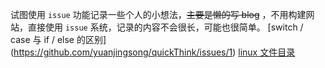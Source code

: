 试图使用 `issue` 功能记录一些个人的小想法，~~主要是懒的写 blog~~ ，不用构建网站，直接使用 `issue` 系统，记录的内容不会很长，可能也很简单。
[switch / case 与 if / else 的区别] (https://github.com/yuanjingsong/quickThink/issues/1)
[linux 文件目录](https://github.com/yuanjingsong/quickThink/issues/2)
